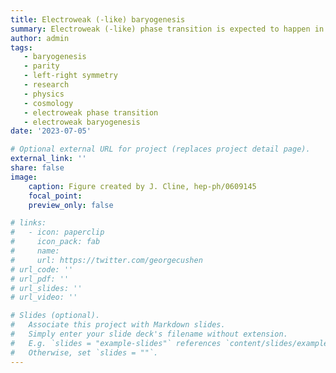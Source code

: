 ```yaml
---
title: Electroweak (-like) baryogenesis
summary: Electroweak (-like) phase transition is expected to happen in the early universe, given the well-known spontaneous gauge symmetry breaking. This phase transition, if of first order, can provide the necessary out-of-equilbrium condition for baryogenesis. Such a phase transition can happen for the SM electroweak symmetry breaking, or any other similar symmetry breaking in BSM gauge group extensions. This project investigates possibilities to achieve electroweak (-like) baryogenesis in different models.
author: admin
tags:
   - baryogenesis
   - parity
   - left-right symmetry
   - research
   - physics
   - cosmology
   - electroweak phase transition
   - electroweak baryogenesis
date: '2023-07-05'

# Optional external URL for project (replaces project detail page).
external_link: ''
share: false
image:
    caption: Figure created by J. Cline, hep-ph/0609145
    focal_point:
    preview_only: false

# links:
#   - icon: paperclip
#     icon_pack: fab
#     name: 
#     url: https://twitter.com/georgecushen
# url_code: ''
# url_pdf: ''
# url_slides: ''
# url_video: ''

# Slides (optional).
#   Associate this project with Markdown slides.
#   Simply enter your slide deck's filename without extension.
#   E.g. `slides = "example-slides"` references `content/slides/example-slides.md`.
#   Otherwise, set `slides = ""`.
---
```

